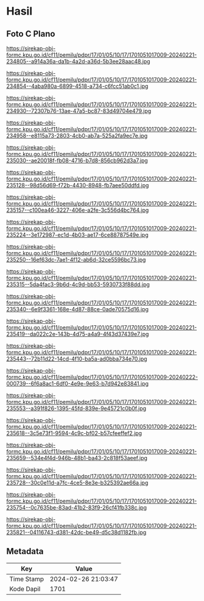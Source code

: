 # Hasil

## Foto C Plano

https://sirekap-obj-formc.kpu.go.id/cf11/pemilu/pdpr/17/01/05/10/17/1701051017009-20240221-234805--a914a36a-da1b-4a2d-a36d-5b3ee28aac48.jpg

https://sirekap-obj-formc.kpu.go.id/cf11/pemilu/pdpr/17/01/05/10/17/1701051017009-20240221-234854--4aba980a-6899-4518-a734-c6fcc51ab0c1.jpg

https://sirekap-obj-formc.kpu.go.id/cf11/pemilu/pdpr/17/01/05/10/17/1701051017009-20240221-234930--72307b76-13ae-47a5-bc87-83d49704e479.jpg

https://sirekap-obj-formc.kpu.go.id/cf11/pemilu/pdpr/17/01/05/10/17/1701051017009-20240221-234958--e8115a73-2803-4cb0-ab7a-525a2fa9ec7e.jpg

https://sirekap-obj-formc.kpu.go.id/cf11/pemilu/pdpr/17/01/05/10/17/1701051017009-20240221-235030--ae20018f-fb08-4716-b7d8-856cb962d3a7.jpg

https://sirekap-obj-formc.kpu.go.id/cf11/pemilu/pdpr/17/01/05/10/17/1701051017009-20240221-235128--98d56d69-f72b-4430-8948-fb7aee50ddfd.jpg

https://sirekap-obj-formc.kpu.go.id/cf11/pemilu/pdpr/17/01/05/10/17/1701051017009-20240221-235157--c100ea46-3227-406e-a2fe-3c556d4bc764.jpg

https://sirekap-obj-formc.kpu.go.id/cf11/pemilu/pdpr/17/01/05/10/17/1701051017009-20240221-235224--3e172987-ec1d-4b03-ae17-6ce88787549e.jpg

https://sirekap-obj-formc.kpu.go.id/cf11/pemilu/pdpr/17/01/05/10/17/1701051017009-20240221-235250--16ef63dc-7ae1-4f12-ab6d-32ce5596bc73.jpg

https://sirekap-obj-formc.kpu.go.id/cf11/pemilu/pdpr/17/01/05/10/17/1701051017009-20240221-235315--5da4fac3-9b6d-4c9d-bb53-5930733f88dd.jpg

https://sirekap-obj-formc.kpu.go.id/cf11/pemilu/pdpr/17/01/05/10/17/1701051017009-20240221-235340--6e9f3361-168e-4d87-88ce-0ade70575d16.jpg

https://sirekap-obj-formc.kpu.go.id/cf11/pemilu/pdpr/17/01/05/10/17/1701051017009-20240221-235419--da022c2e-143b-4d75-a4a9-4f43d37439e7.jpg

https://sirekap-obj-formc.kpu.go.id/cf11/pemilu/pdpr/17/01/05/10/17/1701051017009-20240221-235443--72b11d22-14cd-4f10-ba5a-ad0bba734e70.jpg

https://sirekap-obj-formc.kpu.go.id/cf11/pemilu/pdpr/17/01/05/10/17/1701051017009-20240222-000739--6f6a8ac1-6df0-4e9e-9e63-b7d942e83841.jpg

https://sirekap-obj-formc.kpu.go.id/cf11/pemilu/pdpr/17/01/05/10/17/1701051017009-20240221-235553--a391f826-1395-45fd-839e-9e45721c0b0f.jpg

https://sirekap-obj-formc.kpu.go.id/cf11/pemilu/pdpr/17/01/05/10/17/1701051017009-20240221-235618--3c5e73f1-9594-4c9c-bf02-b57cfeeffef2.jpg

https://sirekap-obj-formc.kpu.go.id/cf11/pemilu/pdpr/17/01/05/10/17/1701051017009-20240221-235659--534e4f4d-946b-48b1-ba43-2c818f53aeef.jpg

https://sirekap-obj-formc.kpu.go.id/cf11/pemilu/pdpr/17/01/05/10/17/1701051017009-20240221-235728--30c0e11d-a7fc-4ce5-8e3e-b325392ae66a.jpg

https://sirekap-obj-formc.kpu.go.id/cf11/pemilu/pdpr/17/01/05/10/17/1701051017009-20240221-235754--0c7635be-83ad-41b2-83f9-26cf41fb338c.jpg

https://sirekap-obj-formc.kpu.go.id/cf11/pemilu/pdpr/17/01/05/10/17/1701051017009-20240221-235821--04116743-d381-42dc-be49-d5c38d1182fb.jpg


## Metadata

| Key        | Value               |
| ---------- | ------------------- |
| Time Stamp | 2024-02-26 21:03:47 |
| Kode Dapil | 1701                |




